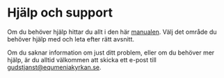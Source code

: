 # Hjälp och support

Om du behöver hjälp hittar du allt i den här [manualen](/docs/intro). Välj det område du behöver hjälp med och leta efter rätt avsnitt. 

Om du saknar information om just ditt problem, eller om du behöver mer hjälp, är du alltid välkommen att skicka ett e-post till gudstjanst@equmeniakyrkan.se.